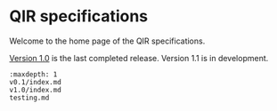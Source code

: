 # QIR specifications

Welcome to the home page of the QIR specifications.

[Version 1.0](v1.0/index) is the last completed release. Version 1.1 is in development.

```{toctree}
:maxdepth: 1
v0.1/index.md
v1.0/index.md
testing.md
```
